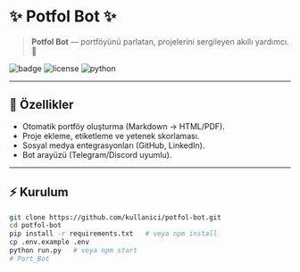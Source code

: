 # ✨ Potfol Bot ✨

> **Potfol Bot** — portföyünü parlatan, projelerini sergileyen akıllı yardımcı. 🚀

![badge](https://img.shields.io/badge/status-alpha-purple) ![license](https://img.shields.io/badge/license-MIT-blue) ![python](https://img.shields.io/badge/lang-Python%20/Node-green)

---

## 🔮 Özellikler
- Otomatik portföy oluşturma (Markdown → HTML/PDF).
- Proje ekleme, etiketleme ve yetenek skorlaması.
- Sosyal medya entegrasyonları (GitHub, LinkedIn).
- Bot arayüzü (Telegram/Discord uyumlu).

---

## ⚡ Kurulum
```bash
git clone https://github.com/kullanici/potfol-bot.git
cd potfol-bot
pip install -r requirements.txt   # veya npm install
cp .env.example .env
python run.py   # veya npm start
# Port_Bot
